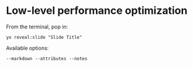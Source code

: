 
# Low-level performance optimization

From the terminal, pop in:

  ```yo reveal:slide "Slide Title"```

Available options:

 ```--markdown --attributes --notes```
